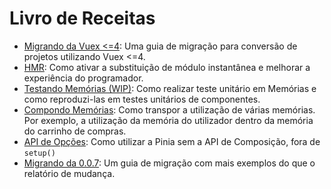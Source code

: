 # Livro de Receitas

- [Migrando da Vuex <=4](./migration-vuex.md): Uma guia de migração para conversão de projetos utilizando Vuex <=4.
- [HMR](./hot-module-replacement.md): Como ativar a substituição de módulo instantânea e melhorar a experiência do programador.
- [Testando Memórias (WIP)](./testing.md): Como realizar teste unitário em Memórias e como reproduzi-las em testes unitários de componentes. 
- [Compondo Memórias](./composing-stores.md): Como transpor a utilização de várias memórias. Por exemplo, a utilização da memória do utilizador dentro da memória do carrinho de compras.
- [API de Opções](./options-api.md): Como utilizar a Pinia sem a API de Composição, fora de `setup()`
- [Migrando da 0.0.7](./migration-0-0-7.md): Um guia de migração com mais exemplos do que o relatório de mudança.
